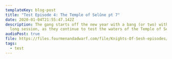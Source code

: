```yaml
---
templateKey: blog-post
title: "Test Episode 4: The Temple of Selûne pt 7"
date: 2020-01-04T21:55:47.142Z
description: The gang starts off the new year with a bang (or two) with an extra
  long session, as they continue to test the waters of the Temple of Selûne.
audioPost: true
file: https://files.fourmenandadwarf.com/file/Knights-Of-Sesh-episodes/Test_Season/D%26D-20200101.mp3
tags:
  - test
---
```

